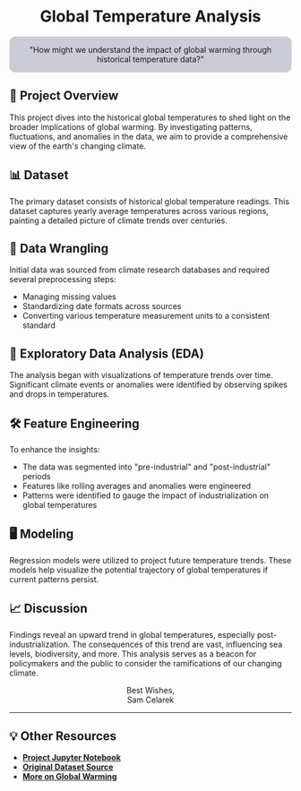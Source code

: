 <div align="center">

# Global Temperature Analysis

</div>

<div align="center" style="background-color: #CCCCD6; padding: 15px; border-radius: 10px;">
"How might we understand the impact of global warming through historical temperature data?"
</div>

## 🎯 Project Overview

This project dives into the historical global temperatures to shed light on the broader implications of global warming. By investigating patterns, fluctuations, and anomalies in the data, we aim to provide a comprehensive view of the earth's changing climate.

## 📊 Dataset

The primary dataset consists of historical global temperature readings. This dataset captures yearly average temperatures across various regions, painting a detailed picture of climate trends over centuries.

## 🧹 Data Wrangling

Initial data was sourced from climate research databases and required several preprocessing steps:
- Managing missing values
- Standardizing date formats across sources
- Converting various temperature measurement units to a consistent standard

## 📶 Exploratory Data Analysis (EDA)

The analysis began with visualizations of temperature trends over time. Significant climate events or anomalies were identified by observing spikes and drops in temperatures.

## 🛠️ Feature Engineering

To enhance the insights:
- The data was segmented into "pre-industrial" and "post-industrial" periods
- Features like rolling averages and anomalies were engineered 
- Patterns were identified to gauge the impact of industrialization on global temperatures

## 🖥️ Modeling

Regression models were utilized to project future temperature trends. These models help visualize the potential trajectory of global temperatures if current patterns persist.

## 📈 Discussion

Findings reveal an upward trend in global temperatures, especially post-industrialization. The consequences of this trend are vast, influencing sea levels, biodiversity, and more. This analysis serves as a beacon for policymakers and the public to consider the ramifications of our changing climate.

<div align="center">

Best Wishes, <br>
Sam Celarek

</div>

---

## 💡 Other Resources

- **[Project Jupyter Notebook](#)**
- **[Original Dataset Source](#)**
- **[More on Global Warming](https://www.ipcc.ch/)**

